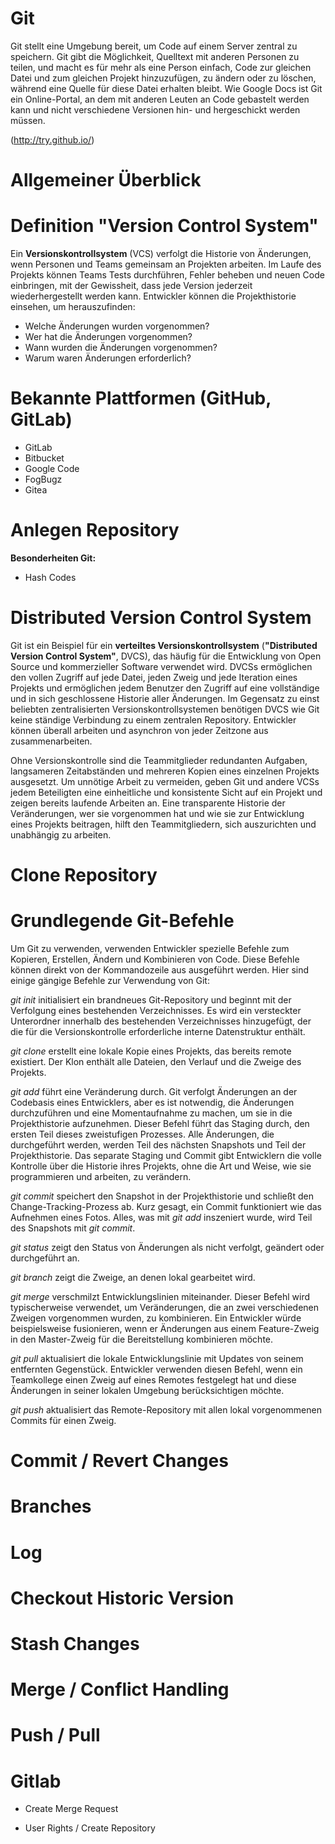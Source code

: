 Git
==========

Git stellt eine Umgebung bereit, um Code auf einem Server zentral zu speichern.
Git gibt die Möglichkeit, Quelltext mit anderen Personen zu teilen, und macht es für mehr als eine Person einfach, Code zur gleichen Datei und zum gleichen Projekt hinzuzufügen, zu ändern oder zu löschen, während eine Quelle für diese Datei erhalten bleibt.
Wie Google Docs ist Git ein Online-Portal, an dem mit anderen Leuten an Code gebastelt werden kann und nicht verschiedene Versionen hin- und hergeschickt werden müssen.

(http://try.github.io/)


Allgemeiner Überblick
=========

Definition "Version Control System"
=========
Ein **Versionskontrollsystem** (VCS) verfolgt die Historie von Änderungen, wenn Personen und Teams gemeinsam an Projekten arbeiten. Im Laufe des Projekts können Teams Tests durchführen, Fehler beheben und neuen Code einbringen, mit der Gewissheit, dass jede Version jederzeit wiederhergestellt werden kann. Entwickler können die Projekthistorie einsehen, um herauszufinden:
* Welche Änderungen wurden vorgenommen?
* Wer hat die Änderungen vorgenommen?
* Wann wurden die Änderungen vorgenommen?
* Warum waren Änderungen erforderlich?

**Bekannte Plattformen (GitHub, GitLab)**
=========
* GitLab
* Bitbucket
* Google Code
* FogBugz
* Gitea

Anlegen Repository
=========

**Besonderheiten Git:**

* Hash Codes

Distributed Version Control System
=========

Git ist ein Beispiel für ein **verteiltes Versionskontrollsystem** (**"Distributed Version Control System"**, DVCS), das häufig für die Entwicklung von Open Source und kommerzieller Software verwendet wird. DVCSs ermöglichen den vollen Zugriff auf jede Datei, jeden Zweig und jede Iteration eines Projekts und ermöglichen jedem Benutzer den Zugriff auf eine vollständige und in sich geschlossene Historie aller Änderungen. Im Gegensatz zu einst beliebten zentralisierten Versionskontrollsystemen benötigen DVCS wie Git keine ständige Verbindung zu einem zentralen Repository. Entwickler können überall arbeiten und asynchron von jeder Zeitzone aus zusammenarbeiten.

Ohne Versionskontrolle sind die Teammitglieder redundanten Aufgaben, langsameren Zeitabständen und mehreren Kopien eines einzelnen Projekts ausgesetzt. Um unnötige Arbeit zu vermeiden, geben Git und andere VCSs jedem Beteiligten eine einheitliche und konsistente Sicht auf ein Projekt und zeigen bereits laufende Arbeiten an. Eine transparente Historie der Veränderungen, wer sie vorgenommen hat und wie sie zur Entwicklung eines Projekts beitragen, hilft den Teammitgliedern, sich auszurichten und unabhängig zu arbeiten.


Clone Repository
=========


Grundlegende Git-Befehle
=========
Um Git zu verwenden, verwenden Entwickler spezielle Befehle zum Kopieren, Erstellen, Ändern und Kombinieren von Code. Diese Befehle können direkt von der Kommandozeile aus ausgeführt werden. Hier sind einige gängige Befehle zur Verwendung von Git:

*git init* initialisiert ein brandneues Git-Repository und beginnt mit der Verfolgung eines bestehenden Verzeichnisses. Es wird ein versteckter Unterordner innerhalb des bestehenden Verzeichnisses hinzugefügt, der die für die Versionskontrolle erforderliche interne Datenstruktur enthält.

*git clone* erstellt eine lokale Kopie eines Projekts, das bereits remote existiert. Der Klon enthält alle Dateien, den Verlauf und die Zweige des Projekts.

*git add* führt eine Veränderung durch. Git verfolgt Änderungen an der Codebasis eines Entwicklers, aber es ist notwendig, die Änderungen durchzuführen und eine Momentaufnahme zu machen, um sie in die Projekthistorie aufzunehmen. Dieser Befehl führt das Staging durch, den ersten Teil dieses zweistufigen Prozesses. Alle Änderungen, die durchgeführt werden, werden Teil des nächsten Snapshots und Teil der Projekthistorie. Das separate Staging und Commit gibt Entwicklern die volle Kontrolle über die Historie ihres Projekts, ohne die Art und Weise, wie sie programmieren und arbeiten, zu verändern.

*git commit* speichert den Snapshot in der Projekthistorie und schließt den Change-Tracking-Prozess ab. Kurz gesagt, ein Commit funktioniert wie das Aufnehmen eines Fotos. Alles, was mit *git add* inszeniert wurde, wird Teil des Snapshots mit *git commit*.

*git status* zeigt den Status von Änderungen als nicht verfolgt, geändert oder durchgeführt an.

*git branch* zeigt die Zweige, an denen lokal gearbeitet wird.

*git merge* verschmilzt Entwicklungslinien miteinander. Dieser Befehl wird typischerweise verwendet, um Veränderungen, die an zwei verschiedenen Zweigen vorgenommen wurden, zu kombinieren. Ein Entwickler würde beispielsweise fusionieren, wenn er Änderungen aus einem Feature-Zweig in den Master-Zweig für die Bereitstellung kombinieren möchte.

*git pull* aktualisiert die lokale Entwicklungslinie mit Updates von seinem entfernten Gegenstück. Entwickler verwenden diesen Befehl, wenn ein Teamkollege einen Zweig auf eines Remotes festgelegt hat und diese Änderungen in seiner lokalen Umgebung berücksichtigen möchte.

*git push* aktualisiert das Remote-Repository mit allen lokal vorgenommenen Commits für einen Zweig.



Commit / Revert Changes
=========

Branches
=========

Log
=========

Checkout Historic Version
=========

Stash Changes
=========

Merge / Conflict Handling
=========

Push / Pull
=========

Gitlab
=========
* Create Merge Request

* User Rights / Create Repository
